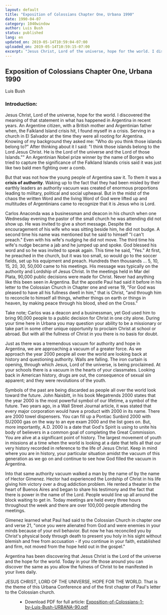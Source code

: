 ```yaml
---
layout: default
title: "Exposition of Colossians Chapter One, Urbana 1990"
date: 1990-04-07
category: 1040window
author: Luis Bush
status: published
lang: en
updated_on: 2019-05-14T10:59:04-07:00
uploaded_on: 2019-05-14T10:59:15-07:00
excerpt: "Jesus Christ, Lord of the universe, hope for the world. I discovered the meaning of that statement in what has happened in Argentina in recent years. An Argentine citizen, with a British mother and Argentinian father when, the Falkland Island crisis hit, I found myself in a crisis. Serving in a church in El Salvador at the time they were all rooting for Argentina. Knowing of my background they asked me: &quot;Who do you think those islands belong to?&quot; After thinking about it I said: &quot;I think those islands belong to the Lord Jesus Christ. He is the Lord of the universe and the Lord of those Islands.&quot; An Argentinian Nobel prize winner by the name of Borges who tried to capture the significance of the Falkland Islands crisis said it was just like two bald men fighting over a comb."
---
```

<article class="document-container" data-publication-date="{{page.date}}" data-uploaded-on="{{page.uploaded_on}}" data-updated-on="{{page.updated_on}}" data-category="{{page.category}}">
<h1>Exposition of Colossians Chapter One, Urbana 1990</h1>

<p class="author">Luis Bush</p>

<h3>Introduction:</h3>
<p>Jesus Christ, Lord of the universe, hope for the world. I discovered the meaning of that statement in what has happened in Argentina in recent years. An Argentine citizen, with a British mother and Argentinian father when, the Falkland Island crisis hit, I found myself in a crisis. Serving in a church in El Salvador at the time they were all rooting for Argentina. Knowing of my background they asked me: "Who do you think those islands belong to?" After thinking about it I said: "I think those islands belong to the Lord Jesus Christ. He is the Lord of the universe and the Lord of those Islands."" An Argentinian Nobel prize winner by the name of Borges who tried to capture the significance of the Falkland Islands crisis said it was just like two bald men fighting over a comb.</p>

<p>But that was not how the young people of Argentina saw it. To them it was a <strong>crisis of authority</strong>. Waking up to the fact that they had been misled by their earthly leaders an authority vacuum was created of enormous proportions leading to military, political and social upheaval. But in the midst of the chaos the written Word and the living Word of God were lifted up and multitudes of Argentinians came to recognize that it is Jesus who is Lord.</p>

<p>Carlos Anaconda was a businessman and deacon in his church when one Wednesday evening the pastor of the small church he was attending did not show up. He was invited to give a short message. Despite the encouragement of his wife who was sitting beside him, he did not budge. A second time his name was mentioned but he said to himself "I can't preach." Even with his wife's nudging he did not move. The third time his wife's nudge became a jab and he jumped up and spoke. God blessed his word and so he was invited to speak again. This time he said, "Yes." At first, he preached in the church, but it was too small, so would go to the soccer fields, set up his equipment and preach. Hundreds then thousands ... 5, 10, 15, 20, 30, 50,000 came to his meetings. His message was typically on the authority and Lordship of Jesus Christ. In the meetings held in Mar del Plata, 90,000 public decisions were made for Christ. Never had anything like this been seen in Argentina. But the apostle Paul had said it before in his letter to the Colossian Church in Chapter one and verse 19, "For God was pleased to have all his fullness dwell in him," that is Christ, "and through him to reconcile to himself all things, whether things on earth or things in heaven, by making peace through his blood, shed on the Cross."</p>

<p>Take note; Carlos was a deacon and a businessman, yet God used him to bring 90,000 people to a public decision for Christ in one city alone. During your time here in Urbana you may question your ability to be a missionary or take part in some other unique opportunity to proclaim Christ at school or abroad. But with all the fullness of Christ in you there is no basis for doubt.</p>

<p>Just as there was a tremendous vacuum for authority and hope in Argentina, we are approaching a vacuum of a greater force. As we approach the year 2000 people all over the world are looking back at history and questioning authority. Walls are falling. The iron curtain is opening, through which Jesus, Lord of the universe, is being proclaimed. At your schools there is a vacuum in the hearts of your classmates. Looking back in American history, drugs are out, the consequence of sexual sin apparent; and they were revolutions of the youth.</p>

<p>Symbols of the past are being discarded as people all over the world look toward the future. John Naisbitt, in his book Megatrends 2000 states that the year 2000 is the most powerful symbol of our lifetime, a symbol of the future. Two years ago, in a Wall Street Journal article, it was stated that every major corporation would have a product with 2000 in its name. There are 2000 towel dispensers. You can fill up a Pontiac Sunbird 2000 with SU2000 gas on the way to an eye exam 2000 and the list goes on. But, more importantly, A.D. 2000 is a date that God's Spirit is using to unite his body of believers in a common goal of completing the Great Commission. You are alive at a significant point of history. The largest movement of youth in missions at a time when the world is looking at a date that tells all that our very history recorded in reference to the life of Jesus Christ. Keep in mind where you are in history, your particular situation amidst the vacuum of this generation as we go on and continue to see how God filled the vacuum in Argentina.</p>

<p>Into that same authority vacuum walked a man by the name of by the name of Hector Gimenez. Hector had experienced the Lordship of Christ in his life giving him victory over a drug addiction problem. He rented a theater in the heart of Buenos Aires and began to share his testimony and the fact that there is power in the name of the Lord. People would line up all around the block waiting to get in. Today meetings are held every three hours throughout the week and there are over 100,000 people attending the meetings.</p>

<p>Gimenez learned what Paul had said to the Colossian Church in chapter one and verse 21, "once you were alienated from God and were enemies in your minds because of your evil behavior. But now he has reconciled you by Christ's physical body through death to present you holy in his sight without blemish and free from accusation - if you continue in your faith, established and firm, not moved from the hope held out in the gospel."</p>

<p>Argentina has been discovering that Jesus Christ is the Lord of the universe and the hope for the world. Today in your life those around you can discover the same as you allow the fulness of Christ to be manifested in your lives daily.</p>

<p>JESUS CHRIST, LORD OF THE UNIVERSE, HOPE FOR THE WORLD. That is the theme of this Urbana Conference and of the first chapter of Paul's letter to the Colossian church.</p>


<figure class="resource-links">
  <ul>
  <li>Download PDF for full article: <a href="{{ site.url }}{{ site.baseurl }}/assets/pdf/1990-04-07/Exposition-of-Colossians-1-by-Luis-Bush-URBANA-90.pdf">Exposition-of-Colossians-1-by-Luis-Bush-URBANA-90.pdf</a></li>
  </ul>
</figure>
</article>
